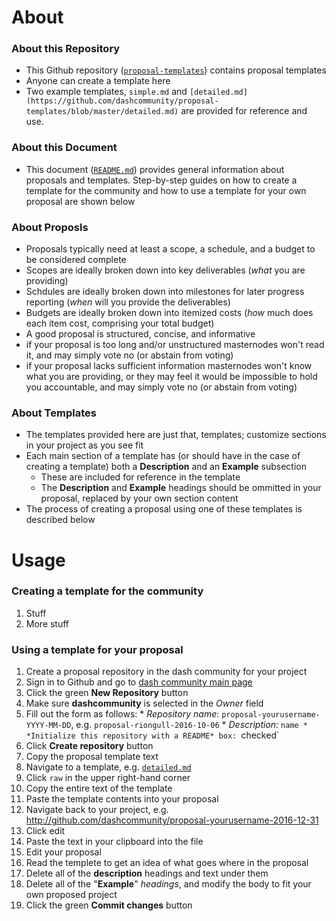 # About

### About this Repository 
* This Github repository ([`proposal-templates`](https://github.com/dashcommunity/proposal-templates)) contains proposal templates
* Anyone can create a template here 
* Two example templates, `simple.md` and `[detailed.md](https://github.com/dashcommunity/proposal-templates/blob/master/detailed.md)` are provided for reference and use. 

### About this Document
* This document ([`README.md`](https://github.com/dashcommunity/proposal-templates/blob/master/README.md)) provides general information about proposals and templates.  Step-by-step guides on how to create a template for the community and how to use a template for your own proposal are shown below


### About Proposls
* Proposals typically need at least a scope, a schedule, and a budget to be considered complete
 * Scopes are ideally broken down into key deliverables (*what* you are providing)
 * Schdules are ideally broken down into milestones for later progress reporting (*when* will you provide the deliverables)
 * Budgets are ideally broken down into itemized costs (*how* much does each item cost, comprising your total budget)
* A good proposal is structured, concise, and informative
 * if your proposal is too long and/or unstructured masternodes won't read it, and may simply vote no (or abstain from voting)
 * if your proposal lacks sufficient information masternodes won't know what you are providing, or they may feel it would be impossible to hold you accountable, and may simply vote no (or abstain from voting)

### About Templates
* The templates provided here are just that, templates; customize sections in your project as you see fit
* Each main section of a template has (or should have in the case of creating a template) both a **Description** and an **Example** subsection 
  * These are included for reference in the template
  * The **Description** and **Example** headings should be ommitted in your proposal, replaced by your own section content
* The process of creating a proposal using one of these templates is described below


# Usage

### Creating a template for the community

1. Stuff
2. More stuff

### Using a template for your proposal

1. Create a proposal repository in the dash community for your project
  1. Sign in to Github and go to [dash community main page](https://github.com/dashcommunity)
  2. Click the green **New Repository** button
  3. Make sure **dashcommunity** is selected in the *Owner* field
  3. Fill out the form as follows:
    * *Repository name*: `proposal-yourusername-YYYY-MM-DD`, e.g. `proposal-riongull-2016-10-06`
    * *Description*: `name
    * *Initialize this repository with a README* box: `checked`
  4. Click **Create repository** button
2. Copy the proposal template text
  1. Navigate to a template, e.g. [`detailed.md`](https://github.com/dashcommunity/proposal-templates/blob/master/detailed.md)
  2. Click `raw` in the upper right-hand corner
  3. Copy the entire text of the template
3. Paste the template contents into your proposal
  1. Navigate back to your project, e.g. http://github.com/dashcommunity/proposal-yourusername-2016-12-31
  2. Click edit
  3. Paste the text in your clipboard into the file 
4. Edit your proposal
  1. Read the templete to get an idea of what goes where in the proposal
  2. Delete all of the **description** headings and text under them
  3. Delete all of the "**Example**" *headings*, and modify the body to fit your own proposed project
  4. Click the green **Commit changes** button
